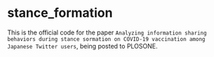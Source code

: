 # stance_formation
This is the official code for the paper `Analyzing information sharing behaviors during stance sormation on COVID-19 vaccination among Japanese Twitter users`, being posted to PLOSONE.


